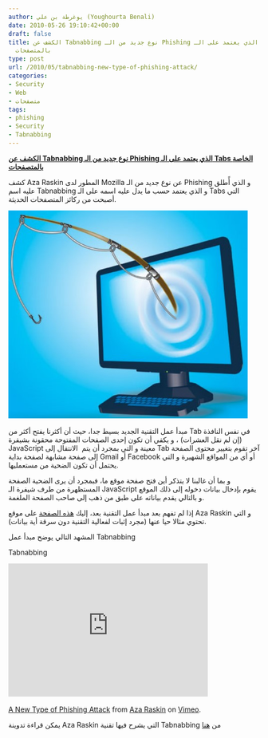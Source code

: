 ```yaml
---
author: يوغرطة بن علي (Youghourta Benali)
date: 2010-05-26 19:10:42+00:00
draft: false
title: الكشف عن Tabnabbing نوع جديد من الـ Phishing الذي يعتمد على الـ Tabs الخاصة
  بالمتصفحات
type: post
url: /2010/05/tabnabbing-new-type-of-phishing-attack/
categories:
- Security
- Web
- متصفحات
tags:
- phishing
- Security
- Tabnabbing
---
```


[**الكشف عن Tabnabbing نوع جديد من الـ Phishing الذي يعتمد على الـ Tabs الخاصة بالمتصفحات**](https://www.it-scoop.com/2010/05/Tabnabbing-new-Type-of-Phishing-Attack)


كشف Aza Raskin المطور لدى Mozilla عن نوع جديد من الـ Phishing و الذي أًطلق عليه اسم Tabnabbing و الذي يعتمد حسب ما يدل عليه اسمه على الـ Tabs التي أصبحت من ركائز المتصفحات الحديثة.

[![](phishing.jpg)
](https://www.it-scoop.com/2010/05/Tabnabbing-new-Type-of-Phishing-Attack)

مبدأ عمل التقنية الجديد بسيط جدا، حيث أن أكثرنا يفتح أكثر من Tab في نفس النافذة (إن لم نقل العشرات) ، و يكفي أن تكون إحدى الصفحات المفتوحة محقونة بشيفرة JavaScript معينة و التي بمجرد أن يتم  الانتقال إلى Tab آخر تقوم بتغيير محتوى الصفحة إلى صفحة مشابهة لصفحة بداية Gmail أو Facebook أو أي من المواقع الشهيرة و التي يحتمل أن تكون الضحية من مستعمليها.

و بما أن غالبنا لا يتذكر أين فتح صفحة موقع ما، فبمجرد أن يرى الضحية الصفحة المستظهرة من طرف شيفرة الـ JavaScript يقوم بإدخال بيانات دخوله إلى ذلك الموقع و بالتالي يقدم بياناته على طبق من ذهب إلى صاحب الصفحة الملغمة.

إذا لم تفهم بعد مبدأ عمل التقنية بعد، إليك [هذه الصفحة](http://www.azarask.in/blog/post/a-new-type-of-phishing-attack/) على موقع Aza Raskin و التي تحتوي مثالا حيا عنها (مجرد إثبات لفعالية التقنية دون سرقة أية بيانات).

المشهد التالي يوضح مبدأ عمل Tabnabbing

<!-- more -->Tabnabbing

<object classid="clsid:d27cdb6e-ae6d-11cf-96b8-444553540000" width="400" codebase="http://download.macromedia.com/pub/shockwave/cabs/flash/swflash.cab#version=6,0,40,0" height="267"><embed src="http://vimeo.com/moogaloop.swf?clip_id=12003099&server=vimeo.com&show_title=1&show_byline=1&show_portrait=0&color=&fullscreen=1" allowscriptaccess="always" height="267" width="400" allowfullscreen="true" type="application/x-shockwave-flash"></embed></object>

[A New Type of Phishing Attack](http://vimeo.com/12003099) from [Aza Raskin](http://vimeo.com/user532161) on [Vimeo](http://vimeo.com).

يمكن قراءة تدوينة Aza Raskin التي يشرح فيها تقنية Tabnabbing من [هنا](http://www.azarask.in/blog/post/a-new-type-of-phishing-attack/)
